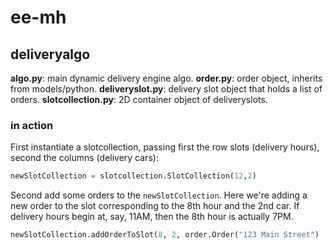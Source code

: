 # ee-mh

## deliveryalgo
**algo.py**: main dynamic delivery engine algo.
**order.py**: order object, inherits from models/python.
**deliveryslot.py**: delivery slot object that holds a list of orders.
**slotcollection.py**: 2D container object of deliveryslots.

### in action
First instantiate a slotcollection, passing first the row slots (delivery hours), second the columns (delivery cars):

```python
newSlotCollection = slotcollection.SlotCollection(12,2)
```

Second add some orders to the ```newSlotCollection```.  Here we're adding a new order to the slot corresponding to the 8th hour and the 2nd car.  If delivery hours begin at, say, 11AM, then the 8th hour is actually 7PM.
```python
newSlotCollection.addOrderToSlot(8, 2, order.Order("123 Main Street")
```
